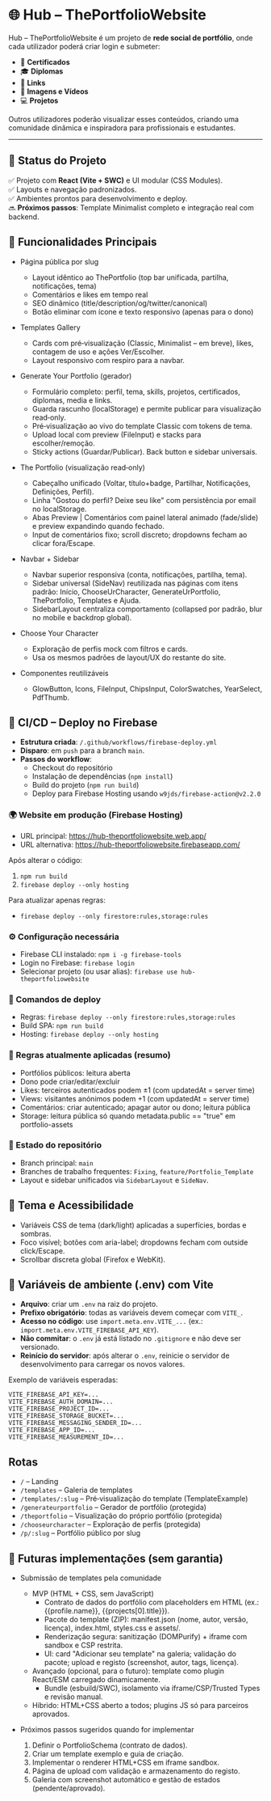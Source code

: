 # 🌐 Hub – ThePortfolioWebsite

Hub – ThePortfolioWebsite é um projeto de **rede social de portfólio**, onde cada utilizador poderá criar login e submeter:
- 📜 **Certificados**
- 🎓 **Diplomas**
- 🔗 **Links**
- 🎥 **Imagens e Vídeos**
- 💻 **Projetos**

Outros utilizadores poderão visualizar esses conteúdos, criando uma comunidade dinâmica e inspiradora para profissionais e estudantes.

---

## 🚀 Status do Projeto
✅ Projeto com **React (Vite + SWC)** e UI modular (CSS Modules).  
✅ Layouts e navegação padronizados.  
✅ Ambientes prontos para desenvolvimento e deploy.  
🔜 **Próximos passos**: Template Minimalist completo e integração real com backend.

## 🧩 Funcionalidades Principais

- Página pública por slug
  - Layout idêntico ao ThePortfolio (top bar unificada, partilha, notificações, tema)
  - Comentários e likes em tempo real
  - SEO dinâmico (title/description/og/twitter/canonical)
  - Botão eliminar com ícone e texto responsivo (apenas para o dono)

- Templates Gallery
  - Cards com pré‑visualização (Classic, Minimalist – em breve), likes, contagem de uso e ações Ver/Escolher.
  - Layout responsivo com respiro para a navbar.

- Generate Your Portfolio (gerador)
  - Formulário completo: perfil, tema, skills, projetos, certificados, diplomas, media e links.
  - Guarda rascunho (localStorage) e permite publicar para visualização read‑only.
  - Pré‑visualização ao vivo do template Classic com tokens de tema.
  - Upload local com preview (FileInput) e stacks para escolher/remoção.
  - Sticky actions (Guardar/Publicar). Back button e sidebar universais.

- The Portfolio (visualização read‑only)
  - Cabeçalho unificado (Voltar, título+badge, Partilhar, Notificações, Definições, Perfil).
  - Linha "Gostou do perfil? Deixe seu like" com persistência por email no localStorage.
  - Abas Preview | Comentários com painel lateral animado (fade/slide) e preview expandindo quando fechado.
  - Input de comentários fixo; scroll discreto; dropdowns fecham ao clicar fora/Escape.

- Navbar + Sidebar
  - Navbar superior responsiva (conta, notificações, partilha, tema).
  - Sidebar universal (SideNav) reutilizada nas páginas com itens padrão: Início, ChooseUrCharacter, GenerateUrPortfolio, ThePortfolio, Templates e Ajuda.
  - SidebarLayout centraliza comportamento (collapsed por padrão, blur no mobile e backdrop global).

- Choose Your Character
  - Exploração de perfis mock com filtros e cards.
  - Usa os mesmos padrões de layout/UX do restante do site.

- Componentes reutilizáveis
  - GlowButton, Icons, FileInput, ChipsInput, ColorSwatches, YearSelect, PdfThumb.

## 🔁 CI/CD – Deploy no Firebase

- **Estrutura criada**: `/.github/workflows/firebase-deploy.yml`
- **Disparo**: em `push` para a branch `main`.
- **Passos do workflow**:
  - Checkout do repositório
  - Instalação de dependências (`npm install`)
  - Build do projeto (`npm run build`)
  - Deploy para Firebase Hosting usando `w9jds/firebase-action@v2.2.0`

### 🌍 Website em produção (Firebase Hosting)

- URL principal: https://hub-theportfoliowebsite.web.app/
- URL alternativa: https://hub-theportfoliowebsite.firebaseapp.com/

Após alterar o código:
1) `npm run build`
2) `firebase deploy --only hosting`

Para atualizar apenas regras:
- `firebase deploy --only firestore:rules,storage:rules`

### ⚙️ Configuração necessária
- Firebase CLI instalado: `npm i -g firebase-tools`
- Login no Firebase: `firebase login`
- Selecionar projeto (ou usar alias): `firebase use hub-theportfoliowebsite`

### 🚀 Comandos de deploy
- Regras: `firebase deploy --only firestore:rules,storage:rules`
- Build SPA: `npm run build`
- Hosting: `firebase deploy --only hosting`

### 🔐 Regras atualmente aplicadas (resumo)
- Portfólios públicos: leitura aberta
- Dono pode criar/editar/excluir
- Likes: terceiros autenticados podem ±1 (com updatedAt = server time)
- Views: visitantes anónimos podem +1 (com updatedAt = server time)
- Comentários: criar autenticado; apagar autor ou dono; leitura pública
- Storage: leitura pública só quando metadata.public == "true" em portfolio-assets

### 🧭 Estado do repositório
- Branch principal: `main`
- Branches de trabalho frequentes: `Fixing`, `feature/Portfolio_Template`
- Layout e sidebar unificados via `SidebarLayout` e `SideNav`.

## 🎨 Tema e Acessibilidade
- Variáveis CSS de tema (dark/light) aplicadas a superfícies, bordas e sombras.
- Foco visível; botões com aria-label; dropdowns fecham com outside click/Escape.
- Scrollbar discreta global (Firefox e WebKit).

## 🔐 Variáveis de ambiente (.env) com Vite

- **Arquivo**: criar um `.env` na raiz do projeto.
- **Prefixo obrigatório**: todas as variáveis devem começar com `VITE_`.
- **Acesso no código**: use `import.meta.env.VITE_...` (ex.: `import.meta.env.VITE_FIREBASE_API_KEY`).
- **Não commitar**: o `.env` já está listado no `.gitignore` e não deve ser versionado.
- **Reinício do servidor**: após alterar o `.env`, reinicie o servidor de desenvolvimento para carregar os novos valores.

Exemplo de variáveis esperadas:
```
VITE_FIREBASE_API_KEY=...
VITE_FIREBASE_AUTH_DOMAIN=...
VITE_FIREBASE_PROJECT_ID=...
VITE_FIREBASE_STORAGE_BUCKET=...
VITE_FIREBASE_MESSAGING_SENDER_ID=...
VITE_FIREBASE_APP_ID=...
VITE_FIREBASE_MEASUREMENT_ID=...
```

## Rotas
- `/` – Landing
- `/templates` – Galeria de templates
- `/templates/:slug` – Pré‑visualização do template (TemplateExample)
- `/generateurportfolio` – Gerador de portfólio (protegida)
- `/theportfolio` – Visualização do próprio portfólio (protegida)
- `/chooseurcharacter` – Exploração de perfis (protegida)
- `/p/:slug` – Portfólio público por slug

## 📌 Futuras implementações (sem garantia)

- Submissão de templates pela comunidade
  - MVP (HTML + CSS, sem JavaScript)
    - Contrato de dados do portfólio com placeholders em HTML (ex.: {{profile.name}}, {{projects[0].title}}).
    - Pacote do template (ZIP): manifest.json (nome, autor, versão, licença), index.html, styles.css e assets/.
    - Renderização segura: sanitização (DOMPurify) + iframe com sandbox e CSP restrita.
    - UI: card "Adicionar seu template" na galeria; validação do pacote; upload e registo (screenshot, autor, tags, licença).
  - Avançado (opcional, para o futuro): template como plugin React/ESM carregado dinamicamente.
    - Bundle (esbuild/SWC), isolamento via iframe/CSP/Trusted Types e revisão manual.
  - Híbrido: HTML+CSS aberto a todos; plugins JS só para parceiros aprovados.

- Próximos passos sugeridos quando for implementar
  1. Definir o PortfolioSchema (contrato de dados).
  2. Criar um template exemplo e guia de criação.
  3. Implementar o renderer HTML+CSS em iframe sandbox.
  4. Página de upload com validação e armazenamento do registo.
  5. Galeria com screenshot automático e gestão de estados (pendente/aprovado).
